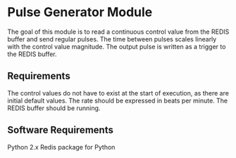 Pulse Generator Module
======================

The goal of this module is to read a continuous control value from the REDIS buffer and send regular pulses. The time between pulses scales linearly with the control value magnitude. The output pulse is written as a trigger to the REDIS buffer.

## Requirements

The control values do not have to exist at the start of execution, as there are initial default values.
The rate should be expressed in beats per minute.
The REDIS buffer should be running.

## Software Requirements

Python 2.x
Redis package for Python
